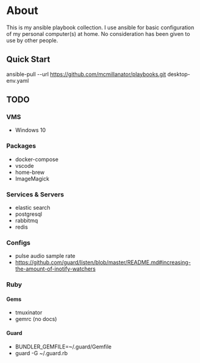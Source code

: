 # About

This is my ansible playbook collection.  I use ansible for basic configuration of my personal computer(s) at home.
No consideration has been given to use by other people.

## Quick Start

ansible-pull --url <https://github.com/mcmillanator/playbooks.git> desktop-env.yaml

## TODO

### VMS

* Windows 10

### Packages

* docker-compose
* vscode
* home-brew
* ImageMagick

### Services & Servers

* elastic search
* postgresql
* rabbitmq
* redis

### Configs

* pulse audio sample rate
* <https://github.com/guard/listen/blob/master/README.md#increasing-the-amount-of-inotify-watchers>

### Ruby

#### Gems

* tmuxinator
* gemrc (no docs)

#### Guard

* BUNDLER_GEMFILE=~/.guard/Gemfile
* guard -G ~/.guard.rb
